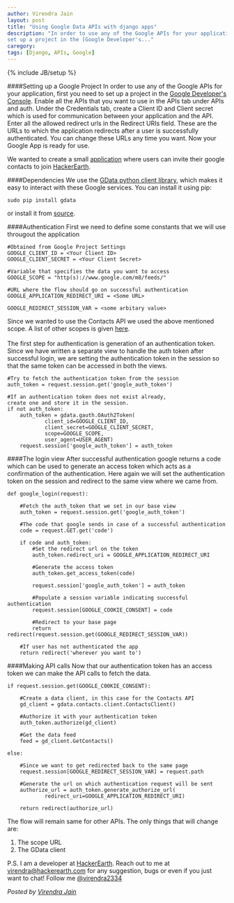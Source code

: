 ```yaml
---
author: Virendra Jain
layout: post
title: "Using Google Data APIs with django apps"
description: "In order to use any of the Google APIs for your application, first you need to
set up a project in the [Google Developer's..."
caregory:
tags: [Django, APIs, Google]
---
```

{% include JB/setup %}

####Setting up a Google Project
In order to use any of the Google APIs for your application, first you need to
set up a project in the [Google Developer's
Console](https://console.developers.google.com/project). Enable all the APIs
that you want to use in the APIs tab under APIs and auth. Under the Credentials
tab, create a Client ID and Client secret which is used for communication
between your application and the API. Enter all the allowed redirect urls in
the Redirect URIs field. These are the URLs to which the application redirects
after a user is successfully authenticated. You can change these URLs any time
you want. Now your Google App is ready for use.

We wanted to create a small [application](http://www.hackerearth.com/invite/) where users can invite their google
contacts to join [HackerEarth](http://www.hackerearth.com/).

####Dependencies
We use the [GData python client
library](https://pypi.python.org/pypi/gdata/2.0.18), which makes it easy to interact with
these Google services. You can install it using pip:
<br>
    
    sudo pip install gdata
or install it from
[source](https://code.google.com/p/gdata-python-client/downloads/list).

####Authentication
First we need to define some constants that we will use througout the
application
    
    #Obtained from Google Project Settings 
    GOOGLE_CLIENT_ID = <Your Client ID>
    GOOGLE_CLIENT_SECRET = <Your Client Secret>
    
    #Variable that specifies the data you want to access
    GOOGLE_SCOPE = "http(s)://www.google.com/m8/feeds/"

    #URL where the flow should go on successful authentication
    GOOGLE_APPLICATION_REDIRECT_URI = <Some URL>
    
    GOOGLE_REDIRECT_SESSION_VAR = <some arbitary value>

Since we wanted to use the Contacts API we used the above mentioned scope.
A list of other scopes is given
[here](https://developers.google.com/gdata/faq).
<br>
<br>
The first step for authentication is generation of an authentication token.
Since we have written a separate view to handle the auth token after successful
login, we are setting the authentication token in the session so that the same
token can be accessed in both the views.
    
    #Try to fetch the authentication token from the session
    auth_token = request.session.get('google_auth_token')
    
    #If an authentication token does not exist already,
    create one and store it in the session.
    if not auth_token:
        auth_token = gdata.gauth.OAuth2Token(
                client_id=GOOGLE_CLIENT_ID,
                client_secret=GOOGLE_CLIENT_SECRET, 
                scope=GOOGLE_SCOPE, 
                user_agent=USER_AGENT)
        request.session['google_auth_token'] = auth_token


####The login view
After successful authentication google returns a code which can be used to
generate an access token which acts as a confirmation of the authentication.
Here again we will set the authentication token on the session and redirect to
the same view where we came from.
    
    def google_login(request):
        
        #Fetch the auth_token that we set in our base view
        auth_token = request.session.get('google_auth_token')
        
        #The code that google sends in case of a successful authentication
        code = request.GET.get('code')
        
        if code and auth_token:
            #Set the redirect url on the token
            auth_token.redirect_uri = GOOGLE_APPLICATION_REDIRECT_URI
            
            #Generate the access token
            auth_token.get_access_token(code)
            
            request.session['google_auth_token'] = auth_token
            
            #Populate a session variable indicating successful authentication
            request.session[GOOGLE_COOKIE_CONSENT] = code
            
            #Redirect to your base page
            return redirect(request.session.get(GOOGLE_REDIRECT_SESSION_VAR))
        
        #If user has not authenticated the app   
        return redirect('wherever you want to')

####Making API calls
Now that our authentication token has an access token we can make the API calls to
fetch the data.

    if request.session.get(GOOGLE_C00KIE_CONSENT):
        
        #Create a data client, in this case for the Contacts API
        gd_client = gdata.contacts.client.ContactsClient()
        
        #Authorize it with your authentication token
        auth_token.authorize(gd_client)

        #Get the data feed
        feed = gd_client.GetContacts()

    else:
        
        #Since we want to get redirected back to the same page
        request.session[GOOGLE_REDIRECT_SESSION_VAR] = request.path
        
        #Generate the url on which authentication request will be sent
        authorize_url = auth_token.generate_authorize_url(
                redirect_uri=GOOGLE_APPLICATION_REDIRECT_URI)
        
        return redirect(authorize_url)

The flow will remain same for other APIs. The only things that will change are:
1. The scope URL
2. The GData client
    

P.S. I am a developer at [HackerEarth](http://www.hackerearth.com). 
Reach out to me at
virendra@hackerearth.com for any suggestion, bugs or even if you just want to
chat! Follow me [@virendra2334](https://twitter.com/virendra2334)

*Posted by [Virendra Jain](http://www.hackerearth.com/virendra)*
